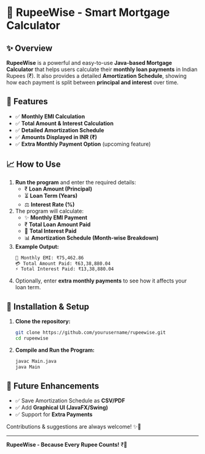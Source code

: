 # 💸 RupeeWise - Smart Mortgage Calculator

## ✨ Overview
**RupeeWise** is a powerful and easy-to-use **Java-based Mortgage Calculator** that helps users calculate their **monthly loan payments** in Indian Rupees (₹). It also provides a detailed **Amortization Schedule**, showing how each payment is split between **principal and interest** over time.

## 🔄 Features
- ✅ **Monthly EMI Calculation**
- ✅ **Total Amount & Interest Calculation**
- ✅ **Detailed Amortization Schedule**
- ✅ **Amounts Displayed in INR (₹)**
- ✅ **Extra Monthly Payment Option** (upcoming feature)

## 📈 How to Use
1. **Run the program** and enter the required details:
   - ₹ **Loan Amount (Principal)**
   - ⏳ **Loan Term (Years)**
   - ⚖️ **Interest Rate (%)**
2. The program will calculate:
   - ✨ **Monthly EMI Payment**
   - ₹ **Total Loan Amount Paid**
   - 🏦 **Total Interest Paid**
   - 📊 **Amortization Schedule (Month-wise Breakdown)**
3. **Example Output:**
   ```sh
   📅 Monthly EMI: ₹75,462.86
   💳 Total Amount Paid: ₹63,38,880.04
   ⚡ Total Interest Paid: ₹13,38,880.04
   ```
4. Optionally, enter **extra monthly payments** to see how it affects your loan term.

## 📝 Installation & Setup
1. **Clone the repository:**
   ```sh
   git clone https://github.com/yourusername/rupeewise.git
   cd rupeewise
   ```
2. **Compile and Run the Program:**
   ```sh
   javac Main.java
   java Main
   ```

## 🌟 Future Enhancements
- ✅ Save Amortization Schedule as **CSV/PDF**
- ✅ Add **Graphical UI (JavaFX/Swing)**
- ✅ Support for **Extra Payments**



Contributions & suggestions are always welcome! ✨🚀

---

**RupeeWise - Because Every Rupee Counts!** ₹🚀

